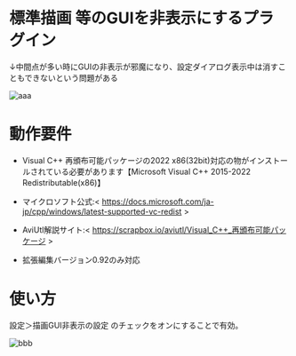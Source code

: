 # 標準描画 等のGUIを非表示にするプラグイン
↓中間点が多い時にGUIの非表示が邪魔になり、設定ダイアログ表示中は消すこともできないという問題がある

![aaa](https://user-images.githubusercontent.com/99536641/193632141-b8d2ce39-b540-434e-8aca-f4eed360a61d.png)

# 動作要件
- Visual C++ 再頒布可能パッケージの2022 x86(32bit)対応の物がインストールされている必要があります【Microsoft Visual C++ 2015-2022 Redistributable(x86)】
- マイクロソフト公式:< https://docs.microsoft.com/ja-jp/cpp/windows/latest-supported-vc-redist >
- AviUtl解説サイト:< https://scrapbox.io/aviutl/Visual_C++_再頒布可能パッケージ >

- 拡張編集バージョン0.92のみ対応

# 使い方
設定＞描画GUI非表示の設定 のチェックをオンにすることで有効。

![bbb](https://user-images.githubusercontent.com/99536641/193632175-ec3882b5-341e-4cfa-910a-8f689acae636.png)
